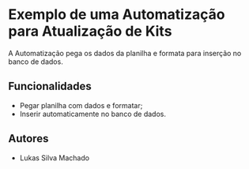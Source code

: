 # Exemplo de uma Automatização para Atualização de Kits

A Automatização pega os dados da planilha e formata para inserção no banco de dados.




## Funcionalidades

- Pegar planilha com dados e formatar;
- Inserir automaticamente no banco de dados.


## Autores

- Lukas Silva Machado
